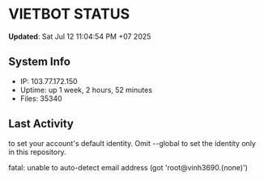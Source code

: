 # VIETBOT STATUS
**Updated**: Sat Jul 12 11:04:54 PM +07 2025

## System Info
- IP: 103.77.172.150
- Uptime: up 1 week, 2 hours, 52 minutes
- Files: 35340

## Last Activity

to set your account's default identity.
Omit --global to set the identity only in this repository.

fatal: unable to auto-detect email address (got 'root@vinh3690.(none)')
